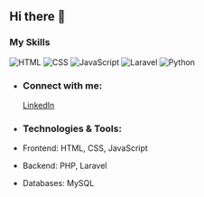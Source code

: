 
## Hi there 👋

### My Skills

![HTML](https://img.shields.io/badge/HTML-80%25-brightgreen)
![CSS](https://img.shields.io/badge/CSS-75%25-yellow)
![JavaScript](https://img.shields.io/badge/JavaScript-20%25-red)
![Laravel](https://img.shields.io/badge/Laravel-80%25-brightgreen)
![Python](https://img.shields.io/badge/Python-45%25-orange)

- ### Connect with me:
  [LinkedIn](https://www.linkedin.com/in/aryobintang/)

- ### Technologies & Tools:
- Frontend: HTML, CSS, JavaScript
- Backend: PHP, Laravel
- Databases: MySQL

<!--
**BintangAryo26/BintangAryo26** is a ✨ _special_ ✨ repository because its `README.md` (this file) appears on your GitHub profile.

Here are some ideas to get you started:

- 🔭 I’m currently working on ...
- 🌱 I’m currently learning ...
- 👯 I’m looking to collaborate on ...
- 🤔 I’m looking for help with ...
- 💬 Ask me about ...
- 📫 How to reach me: ...
- 😄 Pronouns: ...
- ⚡ Fun fact: ...
-->
